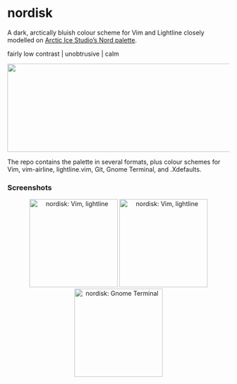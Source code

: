 nordisk
=======

A dark, arctically bluish colour scheme for Vim and Lightline closely modelled on [Arctic Ice Studio’s Nord palette](https://github.com/arcticicestudio/nord).

fairly low contrast | unobtrusive | calm

<p align="center"><img src="https://raw.githubusercontent.com/kamwitsta/nordisk/master/img/nordisk.png" height="200px" width="700px" /></p>

The repo contains the palette in several formats, plus colour schemes for Vim, vim-airline, lightline.vim, Git, Gnome Terminal, and .Xdefaults.


### Screenshots

<p align="center">
<img src="https://raw.githubusercontent.com/kamwitsta/nordisk/master/img/vim-1.png" alt="nordisk: Vim, lightline" height="200px" width="200px" />
<img src="https://raw.githubusercontent.com/kamwitsta/nordisk/master/img/vim-2.png" alt="nordisk: Vim, lightline" height="200px" width="200px" />
<img src="https://raw.githubusercontent.com/kamwitsta/nordisk/master/img/gnome-terminal.png" alt="nordisk: Gnome Terminal" heigh="200px" width="200px" />
</p>
